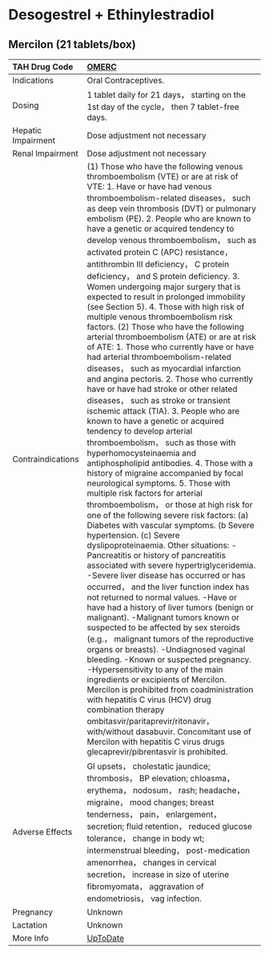 # Desogestrel + Ethinylestradiol

## Mercilon (21 tablets/box)

| TAH Drug Code      | [OMERC](https://www.tahsda.org.tw/drugs/hissearch.php?drug_code=OMERC)                                                                                                                                                                                                                                                                                                                                                                                                                                                                                                                                                                                                                                                                                                                                                                                                                                                                                                                                                                                                                                                                                                                                                                                                                                                                                                                                                                                                                                                                                                                                                                                                                                                                                                                                                                                                                                                                                                                                                                                                                                                                                                                                                                                                                                                                          |
|:-------------------|:------------------------------------------------------------------------------------------------------------------------------------------------------------------------------------------------------------------------------------------------------------------------------------------------------------------------------------------------------------------------------------------------------------------------------------------------------------------------------------------------------------------------------------------------------------------------------------------------------------------------------------------------------------------------------------------------------------------------------------------------------------------------------------------------------------------------------------------------------------------------------------------------------------------------------------------------------------------------------------------------------------------------------------------------------------------------------------------------------------------------------------------------------------------------------------------------------------------------------------------------------------------------------------------------------------------------------------------------------------------------------------------------------------------------------------------------------------------------------------------------------------------------------------------------------------------------------------------------------------------------------------------------------------------------------------------------------------------------------------------------------------------------------------------------------------------------------------------------------------------------------------------------------------------------------------------------------------------------------------------------------------------------------------------------------------------------------------------------------------------------------------------------------------------------------------------------------------------------------------------------------------------------------------------------------------------------------------------------|
| Indications        | Oral Contraceptives.                                                                                                                                                                                                                                                                                                                                                                                                                                                                                                                                                                                                                                                                                                                                                                                                                                                                                                                                                                                                                                                                                                                                                                                                                                                                                                                                                                                                                                                                                                                                                                                                                                                                                                                                                                                                                                                                                                                                                                                                                                                                                                                                                                                                                                                                                                                            |
| Dosing             | 1 tablet daily for 21 days， starting on the 1st day of the cycle， then 7 tablet-free days.                                                                                                                                                                                                                                                                                                                                                                                                                                                                                                                                                                                                                                                                                                                                                                                                                                                                                                                                                                                                                                                                                                                                                                                                                                                                                                                                                                                                                                                                                                                                                                                                                                                                                                                                                                                                                                                                                                                                                                                                                                                                                                                                                                                                                                                    |
| Hepatic Impairment | Dose adjustment not necessary                                                                                                                                                                                                                                                                                                                                                                                                                                                                                                                                                                                                                                                                                                                                                                                                                                                                                                                                                                                                                                                                                                                                                                                                                                                                                                                                                                                                                                                                                                                                                                                                                                                                                                                                                                                                                                                                                                                                                                                                                                                                                                                                                                                                                                                                                                                   |
| Renal Impairment   | Dose adjustment not necessary                                                                                                                                                                                                                                                                                                                                                                                                                                                                                                                                                                                                                                                                                                                                                                                                                                                                                                                                                                                                                                                                                                                                                                                                                                                                                                                                                                                                                                                                                                                                                                                                                                                                                                                                                                                                                                                                                                                                                                                                                                                                                                                                                                                                                                                                                                                   |
| Contraindications  | (1) Those who have the following venous thromboembolism (VTE) or are at risk of VTE: 1. Have or have had venous thromboembolism-related diseases， such as deep vein thrombosis (DVT) or pulmonary embolism (PE). 2. People who are known to have a genetic or acquired tendency to develop venous thromboembolism， such as activated protein C (APC) resistance， antithrombin III deficiency， C protein deficiency， and S protein deficiency. 3. Women undergoing major surgery that is expected to result in prolonged immobility (see Section 5). 4. Those with high risk of multiple venous thromboembolism risk factors. (2) Those who have the following arterial thromboembolism (ATE) or are at risk of ATE: 1. Those who currently have or have had arterial thromboembolism-related diseases， such as myocardial infarction and angina pectoris. 2. Those who currently have or have had stroke or other related diseases， such as stroke or transient ischemic attack (TIA). 3. People who are known to have a genetic or acquired tendency to develop arterial thromboembolism， such as those with hyperhomocysteinaemia and antiphospholipid antibodies. 4. Those with a history of migraine accompanied by focal neurological symptoms. 5. Those with multiple risk factors for arterial thromboembolism， or those at high risk for one of the following severe risk factors: (a) Diabetes with vascular symptoms. (b Severe hypertension. (c) Severe dyslipoproteinaemia. Other situations: -Pancreatitis or history of pancreatitis associated with severe hypertriglyceridemia. -Severe liver disease has occurred or has occurred， and the liver function index has not returned to normal values. -Have or have had a history of liver tumors (benign or malignant). -Malignant tumors known or suspected to be affected by sex steroids (e.g.， malignant tumors of the reproductive organs or breasts). -Undiagnosed vaginal bleeding. -Known or suspected pregnancy. -Hypersensitivity to any of the main ingredients or excipients of Mercilon. Mercilon is prohibited from coadministration with hepatitis C virus (HCV) drug combination therapy ombitasvir/paritaprevir/ritonavir， with/without dasabuvir. Concomitant use of Mercilon with hepatitis C virus drugs glecaprevir/pibrentasvir is prohibited. |
| Adverse Effects    | GI upsets， cholestatic jaundice; thrombosis， BP elevation; chloasma， erythema， nodosum， rash; headache， migraine， mood changes; breast tenderness， pain， enlargement， secretion; fluid retention， reduced glucose tolerance， change in body wt; intermenstrual bleeding， post-medication amenorrhea， changes in cervical secretion， increase in size of uterine fibromyomata， aggravation of endometriosis， vag infection.                                                                                                                                                                                                                                                                                                                                                                                                                                                                                                                                                                                                                                                                                                                                                                                                                                                                                                                                                                                                                                                                                                                                                                                                                                                                                                                                                                                                                                                                                                                                                                                                                                                                                                                                                                                                                                                                                                     |
| Pregnancy          | Unknown                                                                                                                                                                                                                                                                                                                                                                                                                                                                                                                                                                                                                                                                                                                                                                                                                                                                                                                                                                                                                                                                                                                                                                                                                                                                                                                                                                                                                                                                                                                                                                                                                                                                                                                                                                                                                                                                                                                                                                                                                                                                                                                                                                                                                                                                                                                                         |
| Lactation          | Unknown                                                                                                                                                                                                                                                                                                                                                                                                                                                                                                                                                                                                                                                                                                                                                                                                                                                                                                                                                                                                                                                                                                                                                                                                                                                                                                                                                                                                                                                                                                                                                                                                                                                                                                                                                                                                                                                                                                                                                                                                                                                                                                                                                                                                                                                                                                                                         |
| More Info          | [UpToDate](https://www.uptodate.com/contents/desogestrel-and-ethinylestradiol-drug-information)                                                                                                                                                                                                                                                                                                                                                                                                                                                                                                                                                                                                                                                                                                                                                                                                                                                                                                                                                                                                                                                                                                                                                                                                                                                                                                                                                                                                                                                                                                                                                                                                                                                                                                                                                                                                                                                                                                                                                                                                                                                                                                                                                                                                                                                 |

